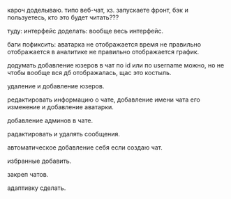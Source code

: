 кароч доделываю.
типо веб-чат, хз.
запускаете фронт, бэк и пользуетесь, кто это будет читать???

туду:
интерфейс доделать:
вообще весь интерфейс.


баги пофиксить:
аватарка не отображается
время не правильно отображается
в аналитике не правильно отображается график.

додумать добавление юзеров в чат по id или по username можно, но не чтобы вообще вся дб отображалась, щас это костыль. 

удаление и добавление юзеров.

редактировать информацию о чате, добавление имени чата его изменение и добавление аватарки.

добавление админов в чате.

радактировать и удалять сообщения.

автоматическое добавление себя если создаю чат.

избранные добавить.

закреп чатов.

адаптивку сделать.
